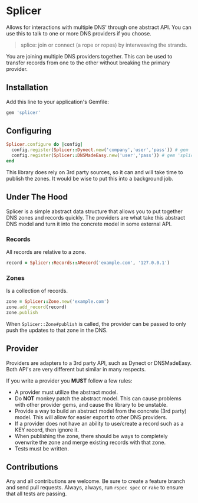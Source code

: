 # Splicer

Allows for interactions with multiple DNS' through one abstract API. You can use
this to talk to one or more DNS providers if you choose.

> splice: join or connect (a rope or ropes) by interweaving the strands.

You are joining multiple DNS providers together. This can be used to transfer
records from one to the other without breaking the primary provider.


## Installation

Add this line to your application's Gemfile:

```rb
gem 'splicer'
```


## Configuring

```rb
Splicer.configure do |config|
  config.register(Splicer::Dynect.new('company','user','pass')) # gem 'splicer-dynect'
  config.register(Splicer::DNSMadeEasy.new('user','pass')) # gem 'splicer-dns_made_easy'
end
```

This library does rely on 3rd party sources, so it can and will take time to
publish the zones. It would be wise to put this into a background job.


## Under The Hood

Splicer is a simple abstract data structure that allows you to put together DNS
zones and records quickly. The providers are what take this abstract DNS model
and turn it into the concrete model in some external API.


### Records

All records are relative to a zone.

```rb
record = Splicer::Records::ARecord('example.com', '127.0.0.1')
```

### Zones

Is a collection of records.

```rb
zone = Splicer::Zone.new('example.com')
zone.add_record(record)
zone.publish
```

When `Splicer::Zone#publish` is called, the provider can be passed to only push
the updates to that zone in the DNS.


## Provider

Providers are adapters to a 3rd party API, such as Dynect or DNSMadeEasy. Both
API's are very different but similar in many respects.

If you write a provider you **MUST** follow a few rules:

  * A provider must utilize the abstract model.
  * Do **NOT** monkey patch the abstract model. This can cause problems with
    other provider gems, and cause the library to be unstable.
  * Provide a way to build an abstract model from the concrete (3rd party)
    model. This will allow for easier export to other DNS providers.
  * If a provider does not have an ability to use/create a record such as a KEY
    record, then ignore it.
  * When publishing the zone, there should be ways to completely overwrite the
    zone and merge existing records with that zone.
  * Tests must be written.


## Contributions

Any and all contributions are welcome. Be sure to create a feature branch and
send pull requests. Always, always, run `rspec spec` or `rake` to ensure that
all tests are passing.

